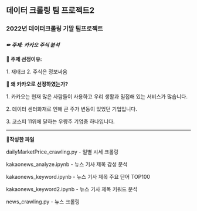 <h2>데이터 크롤링 팀 프로젝트2</h2>

<h3>2022년 데이터크롤링 기말 팀프로젝트<h3>
<h4><i>✏ 주제: 카카오 주식 분석</i></h4>
<p><b>🔎 주제 선정이유:</b></p>
<p>1. 재태크   2. 주식은 정보싸움</p>
<p><b>🔎 왜 카카오로 선정하였는가?</b></p>
<p>1. 카카오는 현재 많은 사람들이 사용하고 우리 생활과 밀접해 있는 서비스가 많습니다. </p>
<p>2. 데이터 센터화재로 인해 큰 주가 변동이 있었던 기업입니다. </p>
<p>3. 코스피 11위에 달하는 우량주 기업중 하나입니다. </p>
<hr>
  <p><b>📝작성한 파일</b></p>
  <p>dailyMarketPrice_crawling.py - 일별 시세 크롤링</p>
  <p>kakaonews_analyze.ipynb - 뉴스 기사 제목 감성 분석</p>
  <p>kakaonews_keyword.ipynb - 뉴스 기사 제목 주요 단어 TOP100 </p>
  <p>kakaonews_keyword2.ipynb - 뉴스 기사 제목 키워드 분석</p>
  <p> news_crawling.py - 뉴스 크롤링</p>
